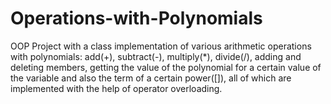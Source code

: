 # Operations-with-Polynomials
OOP Project with a class implementation of various arithmetic operations with polynomials: add(+), subtract(-), multiply(*), divide(/), adding and deleting members, getting the value of the polynomial for a certain value of the variable and also the term of a certain power([]), all of which are implemented with the help of operator overloading.
